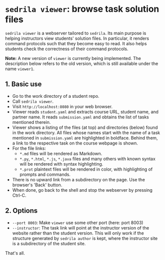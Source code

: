 # `sedrila viewer`: browse task solution files

`sedrila viewer` is a webserver tailored to `sedrila`.
Its main purpose is helping instructors view students' solution files.
In particular, it renders command protocols such that they become easy to read.
It also helps students check the correctness of their command protocols.

**Note:** A new version of `viewer` is currently being implemented.
The description below refers to the old version, which is still available under the name `viewer1`.

## 1. Basic use

- Go to the work directory of a student repo.
- Call `sedrila viewer`.
- Visit `http://localhost:8080` in your web browser.
- Viewer reads `student.yaml` and extracts course URL, student name, and partner name.
  It reads `submission.yaml` and obtains the list of tasks mentioned therein.
- Viewer shows a listing of the files (at top) and directories (below) found in the work directory.
  All files whose names start with the name of a task mentioned in `submission.yaml` are highlighted
  in boldface. Behind them, a link to the respective task on the course webpage is shown.
- For the file links:  
    - `*.md` files will be rendered as Markdown.  
    - `*.py`, `*.html`, `*.js`, `*.java` files and many others with known syntax 
      will be rendered with syntax highlighting.  
    - `*.prot` plaintext files will be rendered in color, with highlighting of prompts and commands.
- There is no upward link from a subdirectory on the page. Use the browser's 'Back' button.
- When done, go back to the shell and stop the webserver by pressing Ctrl-C.


## 2. Options

- `--port 8003`: Make `viewer` use some other port (here: port 8003)
- `--instructor`: The task link will point at the instructor version of the website
  rather than the student version. 
  This will only work if the structure generated by `sedrila author` is kept, 
  where the instructor site is a subdirectory of the student site.

That's all.
